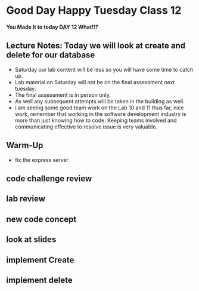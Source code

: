 # Good Day Happy Tuesday Class 12

**You Made It to today DAY 12 What!!?**

## Lecture Notes: Today we will look at create and delete for our database

- Saturday our lab content will be less so you will have some time to catch up.
- Lab material on Saturday will not be on the final assessment next tuesday.
- The final assesement is in person only.
- As well any subsequent attempts will be taken in the building as well.
- I am seeing some good team work on the Lab 10 and 11 thus far, nice work,
 remember that working in the software development industry is more than just
 knowing how to code. Keeping teams involved and communicating effective to
 resolve issue is very valuable.

## Warm-Up

- fix the express server

## code challenge review

## lab review

## new code concept

## look at slides

## implement Create

## implement delete
